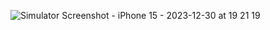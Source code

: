 ![Simulator Screenshot - iPhone 15 - 2023-12-30 at 19 21 19](https://github.com/Callmesammy/Xpo/assets/91014957/b01491f0-7394-42de-9472-8312f759b1fb)
